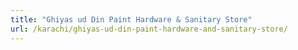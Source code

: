 ```yaml
---
title: "Ghiyas ud Din Paint Hardware & Sanitary Store"
url: /karachi/ghiyas-ud-din-paint-hardware-and-sanitary-store/
---
```

